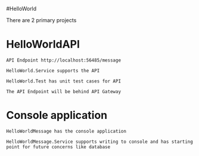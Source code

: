 #HelloWorld

There are 2 primary projects

**HelloWorldAPI**
==================
    API Endpoint http://localhost:56485/message

    HelloWorld.Service supports the API

    HelloWorld.Test has unit test cases for API
    
    The API Endpoint will be behind API Gateway


**Console application**
========================
    HelloWorldMessage has the console application

    HelloWorldMessage.Service supports writing to console and has starting point for future concerns like database
